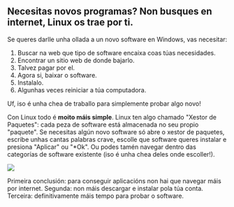

<div id="corps">

<h2>Necesitas novos programas? Non busques en internet, Linux os trae por ti.</h2>

Se queres darlle unha ollada a un novo software en Windows, vas necesitar:

<ol>
<li>Buscar na web que tipo de software encaixa coas túas necesidades.</li>
<li>Encontrar un sitio web de donde bajarlo.</li>
<li>Talvez pagar por el.</li>
<li>Agora si, baixar o software.</li>
<li>Instalalo.</li>
<li>Algunhas veces reiniciar a túa computadora.</li>
</ol>

Uf, iso é unha chea de traballo para simplemente probar algo novo!

Con Linux todo é <b>moito máis simple</b>. Linux ten algo chamado "Xestor de Paquetes": cada peza de software está almacenada no seu propio "paquete". Se necesitas algún novo software só abre o xestor de paquetes, escribe unhas cantas palabras crave, escolle que software queres instalar e presiona "Aplicar" ou "*Ok". Ou podes tamén navegar dentro das categorías de software existente (iso é unha chea deles onde escoller!).

<img src="Images/synaptic.png" />

Primeira conclusión: para conseguir aplicacións non hai que navegar máis por internet. Segunda: non máis descargar e instalar pola túa conta. Terceira: definitivamente máis tempo para probar o software.

</div>


